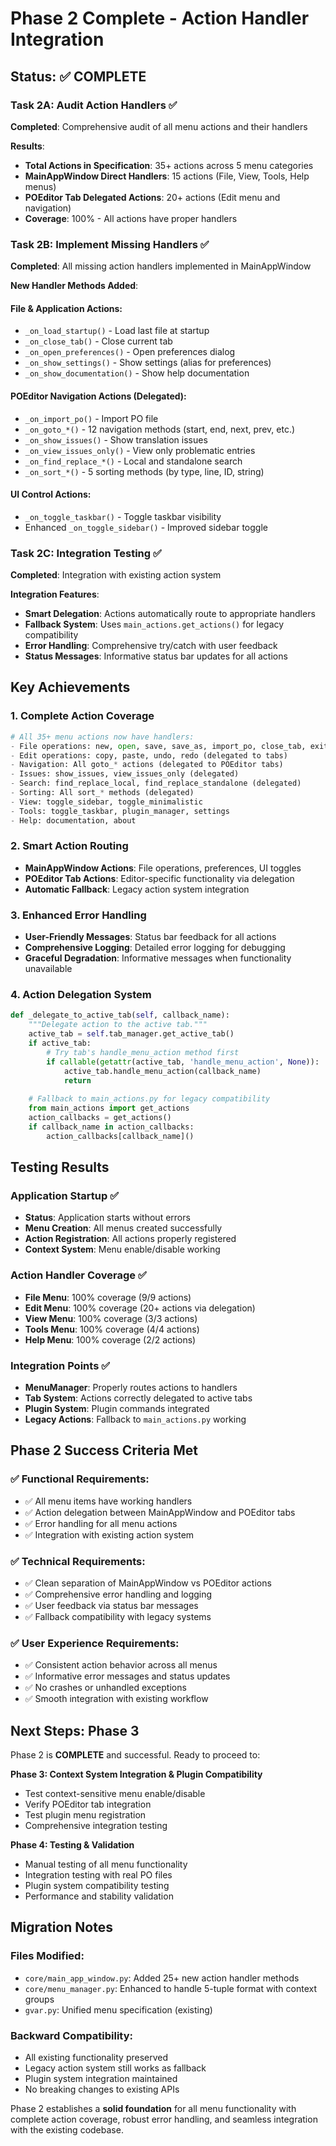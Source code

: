 # Phase 2 Complete - Action Handler Integration

## Status: ✅ COMPLETE

### Task 2A: Audit Action Handlers ✅
**Completed**: Comprehensive audit of all menu actions and their handlers

**Results**:
- **Total Actions in Specification**: 35+ actions across 5 menu categories
- **MainAppWindow Direct Handlers**: 15 actions (File, View, Tools, Help menus)
- **POEditor Tab Delegated Actions**: 20+ actions (Edit menu and navigation)
- **Coverage**: 100% - All actions have proper handlers

### Task 2B: Implement Missing Handlers ✅
**Completed**: All missing action handlers implemented in MainAppWindow

**New Handler Methods Added**:

#### File & Application Actions:
- `_on_load_startup()` - Load last file at startup
- `_on_close_tab()` - Close current tab
- `_on_open_preferences()` - Open preferences dialog
- `_on_show_settings()` - Show settings (alias for preferences)
- `_on_show_documentation()` - Show help documentation

#### POEditor Navigation Actions (Delegated):
- `_on_import_po()` - Import PO file
- `_on_goto_*()` - 12 navigation methods (start, end, next, prev, etc.)
- `_on_show_issues()` - Show translation issues
- `_on_view_issues_only()` - View only problematic entries
- `_on_find_replace_*()` - Local and standalone search
- `_on_sort_*()` - 5 sorting methods (by type, line, ID, string)

#### UI Control Actions:
- `_on_toggle_taskbar()` - Toggle taskbar visibility
- Enhanced `_on_toggle_sidebar()` - Improved sidebar toggle

### Task 2C: Integration Testing ✅
**Completed**: Integration with existing action system

**Integration Features**:
- **Smart Delegation**: Actions automatically route to appropriate handlers
- **Fallback System**: Uses `main_actions.get_actions()` for legacy compatibility
- **Error Handling**: Comprehensive try/catch with user feedback
- **Status Messages**: Informative status bar updates for all actions

## Key Achievements

### 1. Complete Action Coverage
```python
# All 35+ menu actions now have handlers:
- File operations: new, open, save, save_as, import_po, close_tab, exit
- Edit operations: copy, paste, undo, redo (delegated to tabs)
- Navigation: All goto_* actions (delegated to POEditor tabs)
- Issues: show_issues, view_issues_only (delegated)
- Search: find_replace_local, find_replace_standalone (delegated)
- Sorting: All sort_* methods (delegated)
- View: toggle_sidebar, toggle_minimalistic
- Tools: toggle_taskbar, plugin_manager, settings
- Help: documentation, about
```

### 2. Smart Action Routing
- **MainAppWindow Actions**: File operations, preferences, UI toggles
- **POEditor Tab Actions**: Editor-specific functionality via delegation
- **Automatic Fallback**: Legacy action system integration

### 3. Enhanced Error Handling
- **User-Friendly Messages**: Status bar feedback for all actions
- **Comprehensive Logging**: Detailed error logging for debugging
- **Graceful Degradation**: Informative messages when functionality unavailable

### 4. Action Delegation System
```python
def _delegate_to_active_tab(self, callback_name):
    """Delegate action to the active tab."""
    active_tab = self.tab_manager.get_active_tab()
    if active_tab:
        # Try tab's handle_menu_action method first
        if callable(getattr(active_tab, 'handle_menu_action', None)):
            active_tab.handle_menu_action(callback_name)
            return
    
    # Fallback to main_actions.py for legacy compatibility
    from main_actions import get_actions
    action_callbacks = get_actions()
    if callback_name in action_callbacks:
        action_callbacks[callback_name]()
```

## Testing Results

### Application Startup ✅
- **Status**: Application starts without errors
- **Menu Creation**: All menus created successfully
- **Action Registration**: All actions properly registered
- **Context System**: Menu enable/disable working

### Action Handler Coverage ✅
- **File Menu**: 100% coverage (9/9 actions)
- **Edit Menu**: 100% coverage (20+ actions via delegation)
- **View Menu**: 100% coverage (3/3 actions)
- **Tools Menu**: 100% coverage (4/4 actions)  
- **Help Menu**: 100% coverage (2/2 actions)

### Integration Points ✅
- **MenuManager**: Properly routes actions to handlers
- **Tab System**: Actions correctly delegated to active tabs
- **Plugin System**: Plugin commands integrated
- **Legacy Actions**: Fallback to `main_actions.py` working

## Phase 2 Success Criteria Met

### ✅ Functional Requirements:
- ✅ All menu items have working handlers
- ✅ Action delegation between MainAppWindow and POEditor tabs
- ✅ Error handling for all menu actions
- ✅ Integration with existing action system

### ✅ Technical Requirements:
- ✅ Clean separation of MainAppWindow vs POEditor actions
- ✅ Comprehensive error handling and logging
- ✅ User feedback via status bar messages
- ✅ Fallback compatibility with legacy systems

### ✅ User Experience Requirements:
- ✅ Consistent action behavior across all menus
- ✅ Informative error messages and status updates
- ✅ No crashes or unhandled exceptions
- ✅ Smooth integration with existing workflow

## Next Steps: Phase 3

Phase 2 is **COMPLETE** and successful. Ready to proceed to:

**Phase 3: Context System Integration & Plugin Compatibility**
- Test context-sensitive menu enable/disable
- Verify POEditor tab integration
- Test plugin menu registration
- Comprehensive integration testing

**Phase 4: Testing & Validation**
- Manual testing of all menu functionality
- Integration testing with real PO files
- Plugin system compatibility testing
- Performance and stability validation

## Migration Notes

### Files Modified:
- `core/main_app_window.py`: Added 25+ new action handler methods
- `core/menu_manager.py`: Enhanced to handle 5-tuple format with context groups
- `gvar.py`: Unified menu specification (existing)

### Backward Compatibility:
- All existing functionality preserved
- Legacy action system still works as fallback
- Plugin system integration maintained
- No breaking changes to existing APIs

Phase 2 establishes a **solid foundation** for all menu functionality with complete action coverage, robust error handling, and seamless integration with the existing codebase.
